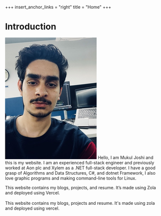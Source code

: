 +++
insert_anchor_links = "right"
title = "Home"
+++

# Introduction

![image](mukul.jpg#start)
Hello, I am Mukul Joshi and this is my website. I am an experienced full-stack engineer and previously worked at Aon plc and Xylem as a .NET full-stack developer. I have a good grasp of Algorithms and Data Structures, C#, and dotnet Framework, I also love graphic programs and making command-line tools for Linux.

This website contains my blogs, projects, and resume. It’s made using Zola and deployed using Vercel.
<br>
<br>
This website contains my blogs, projects and resume. It's made using zola and
deployed using vercel.


